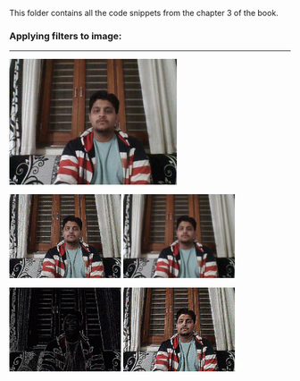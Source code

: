 
This folder contains all the code snippets from the chapter 3 of the book. 


### Applying filters to image:
_______________________________________________________________________________________________________________________________


<img title="Original Image" src="OriginalImage.jpg" alt="Original Image" width="300" />

 
<p float="left">
  <img title= "Sharp Filter" src="sharpFilter.jpg" alt="Shrp Filter" width="200" /> 
  <img title="Blur Filter" src="blurFilter.jpg" alt="Blur Filter" width="200" /> 
</p>

<p float="left">
  <img title= "Edge Filter" src="edgeFilter.jpg" width="200" />
  <img title= "emboss Filter" src="embossFilter.jpg" width="200" /> 
</p>

